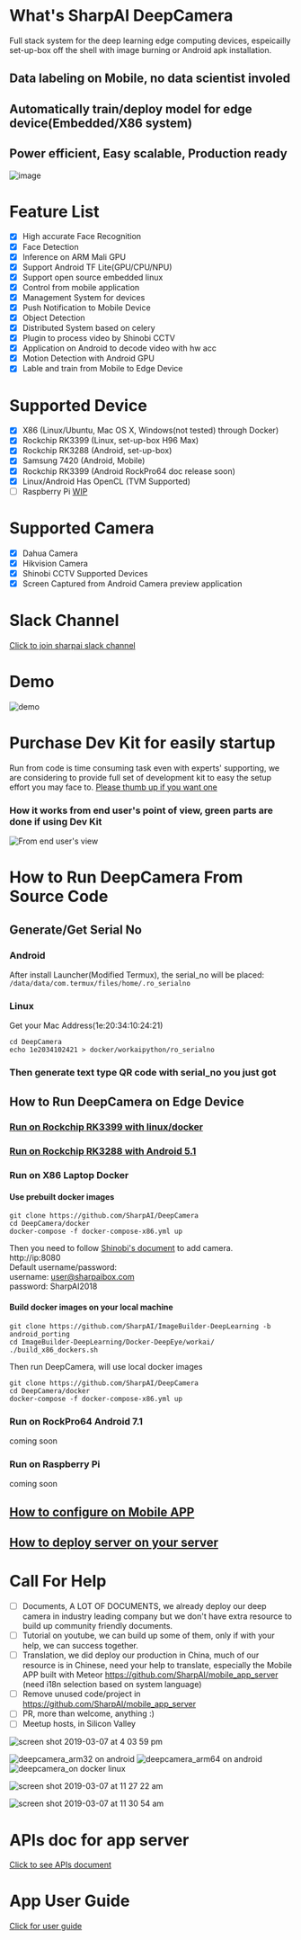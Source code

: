 # What's SharpAI DeepCamera
Full stack system for the deep learning edge computing devices, espeicailly set-up-box off the shell with image burning or Android apk installation.

## Data labeling on Mobile, no data scientist involed
## Automatically train/deploy model for edge device(Embedded/X86 system)
## Power efficient, Easy scalable, Production ready

![image](screenshots/lifecycle.png)

# Feature List
- [x] High accurate Face Recognition
- [x] Face Detection
- [x] Inference on ARM Mali GPU
- [x] Support Android TF Lite(GPU/CPU/NPU)
- [x] Support open source embedded linux
- [x] Control from mobile application
- [x] Management System for devices
- [x] Push Notification to Mobile Device
- [x] Object Detection
- [x] Distributed System based on celery
- [x] Plugin to process video by Shinobi CCTV
- [x] Application on Android to decode video with hw acc
- [x] Motion Detection with Android GPU
- [x] Lable and train from Mobile to Edge Device

# Supported Device
- [x] X86 (Linux/Ubuntu, Mac OS X, Windows(not tested) through Docker)
- [x] Rockchip RK3399 (Linux, set-up-box H96 Max)
- [x] Rockchip RK3288 (Android, set-up-box)
- [x] Samsung 7420 (Android, Mobile)
- [x] Rockchip RK3399 (Android RockPro64 doc release soon)
- [x] Linux/Android Has OpenCL (TVM Supported)
- [ ] Raspberry Pi [WIP](docs/RunOnRaspberryPi.md)

# Supported Camera
- [x] Dahua Camera
- [x] Hikvision Camera
- [x] Shinobi CCTV Supported Devices
- [x] Screen Captured from Android Camera preview application

# Slack Channel
[Click to join sharpai slack channel](https://sharpai-invite-automation.herokuapp.com/)

# Demo
![demo](https://github.com/SharpAI/DeepCamera/blob/master/screenshots/demo.gif)

# Purchase Dev Kit for easily startup
Run from code is time consuming task even with experts' supporting, we are considering to provide full set of development kit to easy the setup effort you may face to. 
[Please thumb up if you want one](https://github.com/SharpAI/DeepCamera/issues/8)
### How it works from end user's point of view, green parts are done if using Dev Kit
![From end user's view](screenshots/on_app_end_user.png)

# How to Run DeepCamera From Source Code

## Generate/Get Serial No
### Android
After install Launcher(Modified Termux), the serial_no will be placed:
`/data/data/com.termux/files/home/.ro_serialno`
### Linux
Get your Mac Address(1e:20:34:10:24:21)
```
cd DeepCamera
echo 1e2034102421 > docker/workaipython/ro_serialno
```
### Then generate text type QR code with serial_no you just got

## How to Run DeepCamera on Edge Device

### [Run on Rockchip RK3399 with linux/docker](https://github.com/SharpAI/facebox_sdk)
### [Run on Rockchip RK3288 with Android 5.1](docs/RunOnRK3288.md)
### Run on X86 Laptop Docker
#### Use prebuilt docker images
```
git clone https://github.com/SharpAI/DeepCamera
cd DeepCamera/docker
docker-compose -f docker-compose-x86.yml up
```
Then you need to follow [Shinobi's document](https://shinobi.video) to add camera.   
http://ip:8080  
Default username/password:   
username: user@sharpaibox.com  
password: SharpAI2018    
#### Build docker images on your local machine
```
git clone https://github.com/SharpAI/ImageBuilder-DeepLearning -b android_porting
cd ImageBuilder-DeepLearning/Docker-DeepEye/workai/
./build_x86_dockers.sh
```

Then run DeepCamera, will use local docker images

```
git clone https://github.com/SharpAI/DeepCamera
cd DeepCamera/docker
docker-compose -f docker-compose-x86.yml up
```
### Run on RockPro64 Android 7.1
coming soon
### Run on Raspberry Pi
coming soon
## [How to configure on Mobile APP](https://github.com/SharpAI/mobile_app_server/blob/android_porting/README.md)
## [How to deploy server on your server](https://github.com/SharpAI/mobile_app_server/issues/1)
# Call For Help
- [ ] Documents, A LOT OF DOCUMENTS, we already deploy our deep camera in industry leading company but we don't have extra resource to build up community friendly documents.
- [ ] Tutorial on youtube, we can build up some of them, only if with your help, we can success together.
- [ ] Translation, we did deploy our production in China, much of our resource is in Chinese, need your help to translate, especially the Mobile APP built with Meteor https://github.com/SharpAI/mobile_app_server  (need i18n selection based on system language)
- [ ] Remove unused code/project in https://github.com/SharpAI/mobile_app_server
- [ ] PR, more than welcome, anything :)
- [ ] Meetup hosts, in Silicon Valley

![screen shot 2019-03-07 at 4 03 59 pm](https://user-images.githubusercontent.com/3085564/53941268-a0781b80-40f2-11e9-8cc6-6295c3a39c96.png)

![deepcamera_arm32 on android](screenshots/deepcamera_arm32.png)
![deepcamera_arm64 on android](screenshots/deepcamera_arm64.png)
![deepcamera_on docker linux](screenshots/deepcamera_docker_linux.png)

![screen shot 2019-03-07 at 11 27 22 am](https://user-images.githubusercontent.com/3085564/53930362-fdaca680-40cb-11e9-8303-d538315d9021.png)

![screen shot 2019-03-07 at 11 30 54 am](https://user-images.githubusercontent.com/3085564/53930505-7c094880-40cc-11e9-939a-1368cc557a0c.png)
 
# APIs doc for app server
[Click to see APIs document](https://github.com/SharpAI/mobile_app_server/tree/android_porting/rest_api_sdk)

# App User Guide
[Click for user guide](https://github.com/SharpAI/mobile_app_server/blob/android_porting/README.md)
